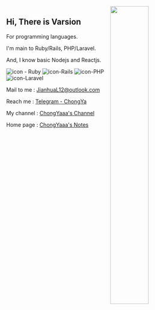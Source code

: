 <a href="https://github.com/Varsion?tab=repositories">
  <img align="right" src="https://github-readme-stats.vercel.app/api?username=Varsion&show_icons=true" width="45%" />
</a>


## Hi, There is Varsion

For programming languages.

 I'm main to Ruby/Rails, PHP/Laravel.

And, I know basic Nodejs and Reactjs.

![icon - Ruby](https://img.shields.io/badge/Ruby-2.*-ed5a65) ![icon-Rails](https://img.shields.io/badge/Rails-6.*-ee3f4d) ![icon-PHP](https://img.shields.io/badge/PHP-7.2-2474b5) ![icon-Laravel](https://img.shields.io/badge/laravel-6.*-FF2D20)

Mail to me	: JianhuaL12@outlook.com

Reach me	 : [Telegram - ChongYa](https://t.me/Varsion)

My channel  : [ChongYaaa's Channel](https://t.me/cynight)

Home page  : [ChongYaaa's Notes](https://blog.varsion.cn)

